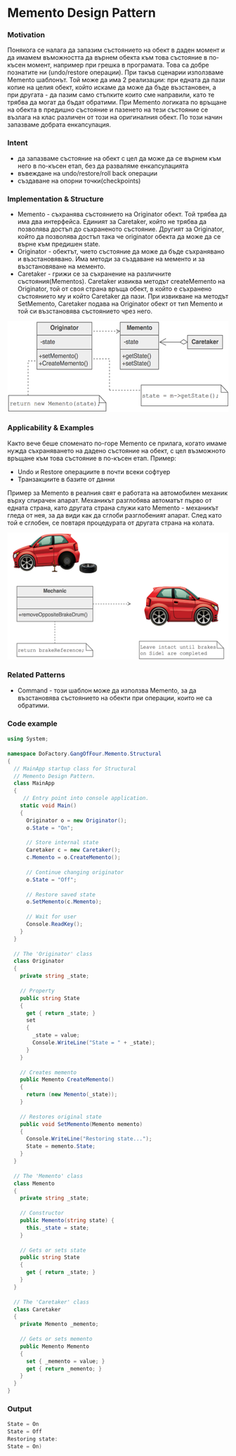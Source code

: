 # Memento Design Pattern

### Motivation

Понякога се налага да запазим състоянието на обект в даден момент и да имамем въможността да върнем обекта към това състояние в по-късен момент, например при грешка в програмата. Това са добре познатите ни (undo/restore операции). При такъв сценарии използваме Memento шаблонът. Той може да има 2 реализации: при едната да пази копие на целия обект, който искаме да може да бъде възстановен, а при другата - да пазим само стъпките които сме направили, като те трябва да могат да бъдат обратими. При Memento логиката по връщане на обекта в предишно състояние и пазенето на тези състояние се възлага на клас различен от този на оригиналния обект. По този начин запазваме добрата енкапсулация.

### Intent
*   да запазваме състояние на обект с цел да може да се върнем към него в по-късен етап, без да разваляме енкапсулацията 
*   въвеждане на undo/restore/roll back операции
*   създаване на опорни точки(checkpoints)

### Implementation & Structure
*   Memento - съхранява състоянието на Originator обект. Той трябва да има два интерфейса. Единият за Caretaker, който не трябва да позволява достъп до съхраненото състояние. Другият за Originator, който да позволява достъп така че originator обекта да може да се върне към предишен state.
*   Originator - обектът, чието състояние да може да бъде съхранявано и възстановявано. Има методи за създаване на мементо и за възстановяване на мементо.
*   Caretaker - грижи се за съхранение на различните състояния(Mementos). Caretaker извиква методът createMemento на Originator, той от своя страна връща обект, в който е съхранено състоянието му и който Caretaker да пази. При извикване на методът SetMemento, Caretaker подава на Originator обект от тип Memento и той си възстановява състоянието чрез него.

![Memento structure](Memento.png)

### Applicability & Examples

Както вече беше споменато по-горе Memento се прилага, когато имаме нужда съхраняването на дадено състояние на обект, с цел възможното връщане към това състояние в по-късен етап. Пример: 
*   Undo и Restore операциите в почти всеки софтуер
*   Транзакциите в базите от данни

Пример за Memento в реалния свят е работата на автомобилен механик върху спирачен апарат. Механикът разглобява автоматът първо от едната страна, като другата страна служи като Memento - механикът гледа от нея, за да види как да сглоби разглобеният апарат. След като той е сглобен, се повтаря процедурата от другата страна на колата.

![Memento example](Memento_example.png)

### Related Patterns

*   Command - този шаблон може да използва Memento, за да възстановява състоянието на обекти при операции, които не са обратими.

### Code example
```cs
using System;

namespace DoFactory.GangOfFour.Memento.Structural
{
  // MainApp startup class for Structural 
  // Memento Design Pattern.
  class MainApp
  {
     // Entry point into console application.
    static void Main()
    {
      Originator o = new Originator();
      o.State = "On";

      // Store internal state
      Caretaker c = new Caretaker();
      c.Memento = o.CreateMemento();

      // Continue changing originator
      o.State = "Off";

      // Restore saved state
      o.SetMemento(c.Memento);

      // Wait for user
      Console.ReadKey();
    }
  }

  // The 'Originator' class
  class Originator
  {
    private string _state;

    // Property
    public string State
    {
      get { return _state; }
      set
      {
        _state = value;
        Console.WriteLine("State = " + _state);
      }
    }

    // Creates memento 
    public Memento CreateMemento()
    {
      return (new Memento(_state));
    }

    // Restores original state
    public void SetMemento(Memento memento)
    {
      Console.WriteLine("Restoring state...");
      State = memento.State;
    }
  }

  // The 'Memento' class
  class Memento
  {
    private string _state;

    // Constructor
    public Memento(string state) {
      this._state = state;
    }

    // Gets or sets state
    public string State
    {
      get { return _state; }
    }
  }

  // The 'Caretaker' class
  class Caretaker
  {
    private Memento _memento;

    // Gets or sets memento
    public Memento Memento
    {
      set { _memento = value; }
      get { return _memento; }
    }
  }
}
```

### Output

```c
State = On
State = Off
Restoring state:
State = On)
```